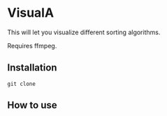 # VisualA

This will let you visualize different sorting algorithms. 

Requires ffmpeg.

## Installation
```
git clone
```

## How to use
```
```
